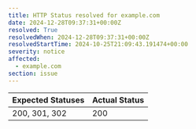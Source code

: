 ```yaml
---
title: HTTP Status resolved for example.com
date: 2024-12-28T09:37:31+00:00Z
resolved: True
resolvedWhen: 2024-12-28T09:37:31+00:00Z
resolvedStartTime: 2024-10-25T21:09:43.191474+00:00
severity: notice
affected:
  - example.com
section: issue
---
```


| Expected Statuses | Actual Status  |
|-------------------|----------------|
| 200, 301, 302 | 200 |
